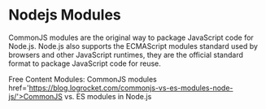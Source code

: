 # Nodejs Modules

CommonJS modules are the original way to package JavaScript code for Node.js. Node.js also supports the ECMAScript modules standard used by browsers and other JavaScript runtimes, they are the official standard format to package JavaScript code for reuse.

<ResourceGroupTitle>Free Content</ResourceGroupTitle>
<BadgeLink colorScheme='blue' badgeText='Official Docs' href='https://nodejs.org/api/modules.html#modules-commonjs-modules'>Modules: CommonJS modules</BadgeLink>
href='https://blog.logrocket.com/commonjs-vs-es-modules-node-js/'>CommonJS vs. ES modules in Node.js</BadgeLink>